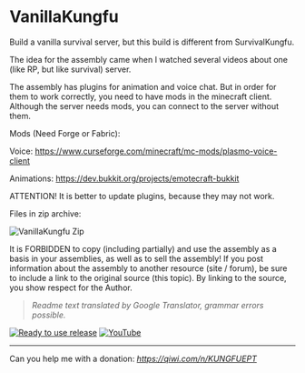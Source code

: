 # VanillaKungfu

Build a vanilla survival server, but this build is different from SurvivalKungfu.

The idea for the assembly came when I watched several videos about one (like RP, but like survival) server.

The assembly has plugins for animation and voice chat. But in order for them to work correctly, you need to have mods in the minecraft client. Although the server needs mods, you can connect to the server without them.

Mods (Need Forge or Fabric):

Voice: https://www.curseforge.com/minecraft/mc-mods/plasmo-voice-client

Animations: https://dev.bukkit.org/projects/emotecraft-bukkit


ATTENTION! It is better to update plugins, because they may not work.


Files in zip archive:

![VanillaKungfu Zip](https://i.imgur.com/DJEJ7Il.png)


It is FORBIDDEN to copy (including partially) and use the assembly as a basis in your assemblies, as well as to sell the assembly! If you post information about the assembly to another resource (site / forum), be sure to include a link to the original source (this topic). By linking to the source, you show respect for the Author.

> *Readme text translated by Google Translator, grammar errors possible.*

[![Ready to use release](https://img.shields.io/badge/-DOWNLOAD_READY_TO_USE_RELEASE-blue?style=for-the-badge)](https://github.com/KunguEpt/VanillaKungfu/releases) [![YouTube](https://img.shields.io/badge/Channel-YouTube-red)](https://www.youtube.com/channel/UCyIsVRTnkIGy4gPfzzzwlPg)

---

Can you help me with a donation: *https://qiwi.com/n/KUNGFUEPT*
